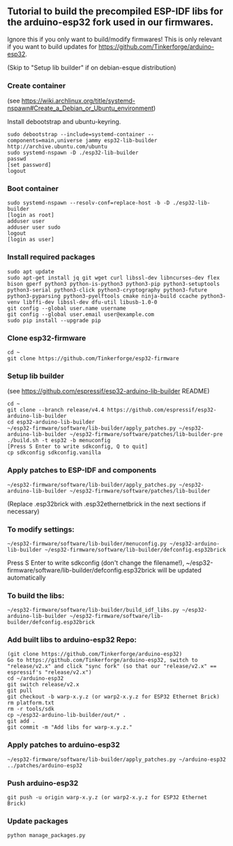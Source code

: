 ## Tutorial to build the precompiled ESP-IDF libs for the arduino-esp32 fork used in our firmwares.

Ignore this if you only want to build/modify firmwares!
This is only relevant if you want to build updates for https://github.com/Tinkerforge/arduino-esp32.

(Skip to "Setup lib builder" if on debian-esque distribution)

### Create container
(see https://wiki.archlinux.org/title/systemd-nspawn#Create_a_Debian_or_Ubuntu_environment)

Install debootstrap and ubuntu-keyring.

    sudo debootstrap --include=systemd-container --components=main,universe jammy esp32-lib-builder http://archive.ubuntu.com/ubuntu
    sudo systemd-nspawn -D ./esp32-lib-builder
    passwd
    [set password]
    logout

### Boot container

    sudo systemd-nspawn --resolv-conf=replace-host -b -D ./esp32-lib-builder
    [login as root]
    adduser user
    adduser user sudo
    logout
    [login as user]

### Install required packages

    sudo apt update
    sudo apt-get install jq git wget curl libssl-dev libncurses-dev flex bison gperf python3 python-is-python3 python3-pip python3-setuptools python3-serial python3-click python3-cryptography python3-future python3-pyparsing python3-pyelftools cmake ninja-build ccache python3-venv libffi-dev libssl-dev dfu-util libusb-1.0-0
    git config --global user.name username
    git config --global user.email user@example.com
    sudo pip install --upgrade pip

### Clone esp32-firmware

    cd ~
    git clone https://github.com/Tinkerforge/esp32-firmware

### Setup lib builder
(see https://github.com/espressif/esp32-arduino-lib-builder README)

    cd ~
    git clone --branch release/v4.4 https://github.com/espressif/esp32-arduino-lib-builder
    cd esp32-arduino-lib-builder
    ~/esp32-firmware/software/lib-builder/apply_patches.py ~/esp32-arduino-lib-builder ~/esp32-firmware/software/patches/lib-builder-pre
    ./build.sh -t esp32 -b menuconfig
    [Press S Enter to write sdkconfig, Q to quit]
    cp sdkconfig sdkconfig.vanilla

### Apply patches to ESP-IDF and components

    ~/esp32-firmware/software/lib-builder/apply_patches.py ~/esp32-arduino-lib-builder ~/esp32-firmware/software/patches/lib-builder

(Replace .esp32brick with .esp32ethernetbrick in the next sections if necessary)

### To modify settings:

    ~/esp32-firmware/software/lib-builder/menuconfig.py ~/esp32-arduino-lib-builder ~/esp32-firmware/software/lib-builder/defconfig.esp32brick

Press S Enter to write sdkconfig (don't change the filename!), ~/esp32-firmware/software/lib-builder/defconfig.esp32brick will be updated automatically

### To build the libs:

    ~/esp32-firmware/software/lib-builder/build_idf_libs.py ~/esp32-arduino-lib-builder ~/esp32-firmware/software/lib-builder/defconfig.esp32brick

### Add built libs to arduino-esp32 Repo:

    (git clone https://github.com/Tinkerforge/arduino-esp32)
    Go to https://github.com/Tinkerforge/arduino-esp32, switch to "release/v2.x" and click "sync fork" (so that our "release/v2.x" == espressif's "release/v2.x")
    cd ~/arduino-esp32
    git switch release/v2.x
    git pull
    git checkout -b warp-x.y.z (or warp2-x.y.z for ESP32 Ethernet Brick)
    rm platform.txt
    rm -r tools/sdk
    cp ~/esp32-arduino-lib-builder/out/* .
    git add .
    git commit -m "Add libs for warp-x.y.z."

### Apply patches to arduino-esp32

    ~/esp32-firmware/software/lib-builder/apply_patches.py ~/arduino-esp32 ../patches/arduino-esp32

### Push arduino-esp32

    git push -u origin warp-x.y.z (or warp2-x.y.z for ESP32 Ethernet Brick)

### Update packages

    python manage_packages.py
